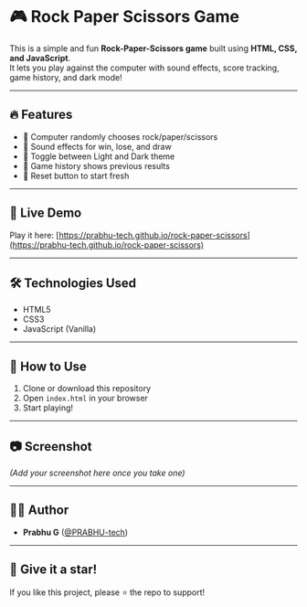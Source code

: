 # 🎮 Rock Paper Scissors Game

This is a simple and fun **Rock-Paper-Scissors game** built using **HTML, CSS, and JavaScript**.  
It lets you play against the computer with sound effects, score tracking, game history, and dark mode!

---

## 🔥 Features
- 🧠 Computer randomly chooses rock/paper/scissors
- 🎵 Sound effects for win, lose, and draw
- 🌙 Toggle between Light and Dark theme
- 📜 Game history shows previous results
- 🔄 Reset button to start fresh

---

## 🚀 Live Demo
Play it here: [https://prabhu-tech.github.io/rock-paper-scissors](https://prabhu-tech.github.io/rock-paper-scissors)

---

## 🛠️ Technologies Used
- HTML5
- CSS3
- JavaScript (Vanilla)

---

## 📂 How to Use
1. Clone or download this repository
2. Open `index.html` in your browser
3. Start playing!

---

## 📷 Screenshot
*(Add your screenshot here once you take one)*

---

## 👨‍💻 Author
- **Prabhu G** ([@PRABHU-tech](https://github.com/PRABHU-tech))

---

## 🌟 Give it a star!
If you like this project, please ⭐ the repo to support!
